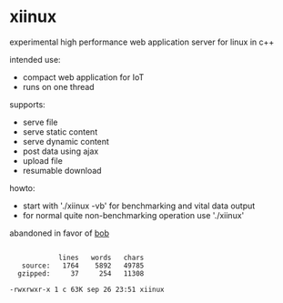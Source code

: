 # xiinux

experimental high performance web application server for linux in c++

intended use:
* compact web application for IoT
* runs on one thread

supports:
* serve file
* serve static content
* serve dynamic content
* post data using ajax
* upload file
* resumable download

howto:
* start with './xiinux -vb' for benchmarking and vital data output
* for normal quite non-benchmarking operation use './xiinux'

abandoned in favor of [bob](https://github.com/calint/bob)

```

            lines   words   chars
   source:   1764    5892   49785
  gzipped:     37     254   11308

-rwxrwxr-x 1 c 63K sep 26 23:51 xiinux

```